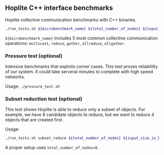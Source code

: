 ## Hoplite C++ interface benchmarks

Hoplite collective communication benchmarks with C++ binaries.

```bash
./run_tests.sh ${microbenchmark_name} ${total_number_of_nodes} ${input_size_in_bytes}
```

`${microbenchmark_name}` includes 5 most common collective communication operations: `multicast`, `reduce`, `gather`, `allreduce`, `allgather`.

### Pressure test (optional)

Intensive benchmarks that exploits corner cases. This test proves reliablility of our system. It could take serveral minutes to complete with high speed networks.

Usage: `./pressure_test.sh`

### Subset reduction test (optional)

This test shows Hoplite is able to reduce only a subset of objects. For example, we have 8 candidate objects to reduce, but we want to reduce 4 objects that are created first.

Usage:

```bash
./run_tests.sh subset_reduce ${total_number_of_nodes} ${input_size_in_bytes}
```

A proper setup uses `total_number_of_nodes=8`.
